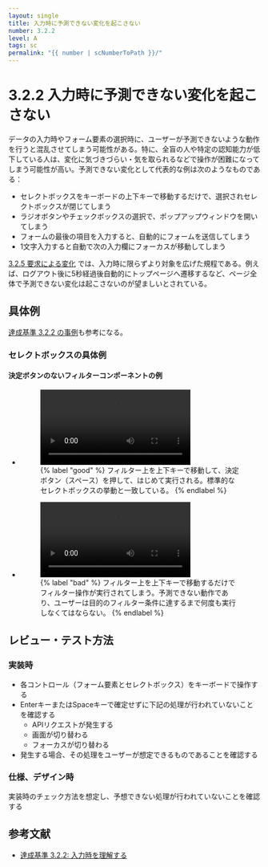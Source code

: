 ```yaml
---
layout: single
title: 入力時に予測できない変化を起こさない
number: 3.2.2
level: A
tags: sc
permalink: "{{ number | scNumberToPath }}/"
---
```


# 3.2.2 入力時に予測できない変化を起こさない

データの入力時やフォーム要素の選択時に、ユーザーが予測できないような動作を行うと混乱させてしまう可能性がある。特に、全盲の人や特定の認知能力が低下している人は、変化に気づきづらい・気を取られるなどで操作が困難になってしまう可能性が高い。予測できない変化として代表的な例は次のようなものである：

- セレクトボックスをキーボードの上下キーで移動するだけで、選択されセレクトボックスが閉じてしまう
- ラジオボタンやチェックボックスの選択で、ポップアップウィンドウを開いてしまう
- フォームの最後の項目を入力すると、自動的にフォームを送信してしまう
- 1文字入力すると自動で次の入力欄にフォーカスが移動してしまう


[3.2.5 要求による変化](https://waic.jp/docs/WCAG20/Overview.html#consistent-behavior-no-extreme-changes-context) では、入力時に限らずより対象を広げた規程である。例えば、ログアウト後に5秒経過後自動的にトップページへ遷移するなど、ページ全体で予測できない変化は起こさないのが望ましいとされている。

## 具体例

[達成基準 3.2.2 の事例](http://waic.jp/docs/UNDERSTANDING-WCAG20/consistent-behavior-unpredictable-change.html#consistent-behavior-unpredictable-change-examples-head)も参考になる。

### セレクトボックスの具体例

#### 決定ボタンのないフィルターコンポーネントの例

<ul class="Figurelist">
<li>
<figure>
<video controls>
<source src="/img/3/2/2/3.2.2_C_OK.mp4">
</video>
<figcaption>
{% label "good" %}
フィルター上を上下キーで移動して、決定ボタン（スペース）を押して、はじめて実行される。標準的なセレクトボックスの挙動と一致している。
{% endlabel %}
</figcaption>
</figure>
</li>
<li>
<figure>
<video controls>
<source src="/img/3/2/2/3.2.2_C_NG.mp4">
</video>
<figcaption>
{% label "bad" %}
フィルター上を上下キーで移動するだけでフィルター操作が実行されてしまう。予測できない動作であり、ユーザーは目的のフィルター条件に達するまで何度も実行しなくてはならない。
{% endlabel %}
</figcaption>
</figure>
</li>
</ul>

## レビュー・テスト方法

### 実装時

- 各コントロール（フォーム要素とセレクトボックス）をキーボードで操作する
- EnterキーまたはSpaceキーで確定せずに下記の処理が行われていないことを確認する
  - APIリクエストが発生する
  - 画面が切り替わる
  - フォーカスが切り替わる
- 発生する場合、その処理をユーザーが想定できるものであることを確認する

### 仕様、デザイン時

実装時のチェック方法を想定し、予想できない処理が行われていないことを確認する

## 参考文献

- [達成基準 3.2.2: 入力時を理解する](https://waic.jp/docs/WCAG21/Understanding/on-input.html)
